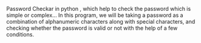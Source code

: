 Password Checkar in python , which help to check the password which is simple or complex...
In this program, we will be taking a password as a combination of alphanumeric characters along with special characters, and checking whether the password is valid or not with the help of a few conditions.
